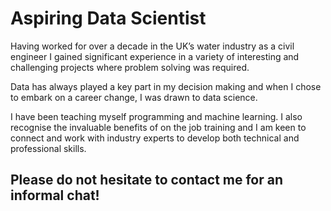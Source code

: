# Aspiring Data Scientist

Having worked for over a decade in the UK’s water industry as a civil engineer I gained significant experience in a variety of interesting and challenging projects where problem solving was required.

Data has always played a key part in my decision making and when I chose to embark on a career change, I was drawn to data science.

I have been teaching myself programming and machine learning. I also recognise the invaluable benefits of on the job training and I am keen to connect and work with industry experts to develop both technical and professional skills.

## Please do not hesitate to contact me for an informal chat!
